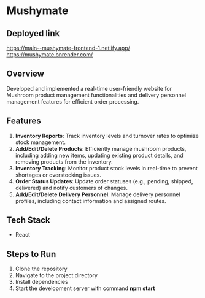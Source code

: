 # Mushymate 

## Deployed link 

https://main--mushymate-frontend-1.netlify.app/
<br>
https://mushymate.onrender.com/

## Overview

Developed and implemented a real-time user-friendly website for Mushroom product management functionalities and delivery personnel management features for efficient order processing.

## Features

1. **Inventory Reports**: Track inventory levels and turnover rates to optimize stock management.
2. **Add/Edit/Delete Products**: Efficiently manage mushroom products, including adding new items, updating existing product details, and removing products from the inventory.
3. **Inventory Tracking**: Monitor product stock levels in real-time to prevent shortages or overstocking issues.
4. **Order Status Updates**: Update order statuses (e.g., pending, shipped, delivered) and notify customers of changes.
5. **Add/Edit/Delete Delivery Personnel**: Manage delivery personnel profiles, including contact information and assigned routes.

## Tech Stack

- React

## Steps to Run

1. Clone the repository<br>
2. Navigate to the project directory<br>
3. Install dependencies<br>
4. Start the development server with command **npm start**<br>


